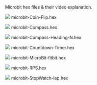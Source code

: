 Microbit hex files & their video explanation.

[![](http://img.youtube.com/vi/air5Z2m6Cbc/0.jpg)](http://www.youtube.com/watch?v=air5Z2m6Cbc "microbit-Coin-Flip.hex")
microbit-Coin-Flip.hex

[![](http://img.youtube.com/vi/-YrOZ9EPsmw/0.jpg)](http://www.youtube.com/watch?v=-YrOZ9EPsmw "microbit-Compass.hex ")
microbit-Compass.hex 

[![](http://img.youtube.com/vi/VfLFWKK8NBs/0.jpg)](http://www.youtube.com/watch?v=VfLFWKK8NBs "microbit-Compass-Heading-N.hex ")
microbit-Compass-Heading-N.hex 

[![](http://img.youtube.com/vi/GfLzmVqvkck/0.jpg)](http://www.youtube.com/watch?v=GfLzmVqvkck "microbit-Countdown-Timer.hex ")
microbit-Countdown-Timer.hex 

[![](http://img.youtube.com/vi/QR-dRiaG2AY/0.jpg)](http://www.youtube.com/watch?v=QR-dRiaG2AY "microbit-MicroBit-fitbit.hex ")
microbit-MicroBit-fitbit.hex 

[![](http://img.youtube.com/vi/lk6ly4yteVo/0.jpg)](http://www.youtube.com/watch?v=lk6ly4yteVo "microbit-RPS.hex ")
microbit-RPS.hex 

[![](http://img.youtube.com/vi/bVcsBJPuctw/0.jpg)](http://www.youtube.com/watch?v=bVcsBJPuctw "microbit-StopWatch-lap.hex ")
microbit-StopWatch-lap.hex 
